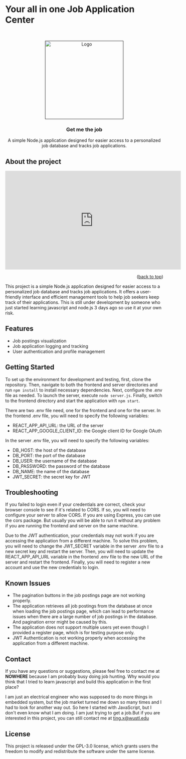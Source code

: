 # Your all in one Job Application Center

<!-- PROJECT LOGO -->
<br />
<p align="center">
    <a href="">
        <img src="https://i.pinimg.com/736x/3f/cb/de/3fcbdeb47bc8cbef5c56874c4eedd3a2.jpg" alt="Logo" width="250" height="250">
    </a>

<div align="center">
<h3 align="center">Get me the job</h3>

  <p align="center">
    A simple Node.js application designed for easier access to a personalized job database and tracks job applications.
    <!-- <br />
    <a href="https://github.com/github_username/repo_name"><strong>Explore the docs »</strong></a>
    <br />
    <br />
    <a href="https://github.com/github_username/repo_name">View Demo</a>
    ·
    <a href="https://github.com/github_username/repo_name/issues">Report Bug</a>
    ·
    <a href="https://github.com/github_username/repo_name/issues">Request Feature</a>
  </p> -->
</div>

## About the project
<div>
<iframe width="560" height="315" src="https://www.youtube.com/embed/sttJykk34j8?si=8Mso06d0oi7PCp-C" title="EZZY Job Preview" frameborder="0" allow="accelerometer; autoplay; clipboard-write; encrypted-media; gyroscope; picture-in-picture; web-share" allowfullscreen></iframe>

<p align="right">(<a href="#readme-top">back to top</a>)</p>
</div>

This project is a simple Node.js application designed for easier access to a personalized job database and tracks job applications. It offers a user-friendly interface and efficient management tools to help job seekers keep track of their applications. This is still under development by someone who just started learning javascript and node.js 3 days ago so use it at your own risk.

## Features
- Job postings visualization
- Job application logging and tracking
- User authentication and profile management

## Getting Started
To set up the environment for development and testing, first, clone the repository. Then, navigate to both the frontend and server directories and run `npm install` to install necessary dependencies. Next, configure the .env file as needed. To launch the server, execute `node server.js`. Finally, switch to the frontend directory and start the application with `npm start`.

There are two .env file need, one for the frontend and one for the server. In the frontend .env file, you will need to specify the following variables:
- REACT_APP_API_URL: the URL of the server
- REACT_APP_GOOGLE_CLIENT_ID: the Google client ID for Google OAuth

In the server .env file, you will need to specify the following variables:
- DB_HOST: the host of the database
- DB_PORT: the port of the database
- DB_USER: the username of the database
- DB_PASSWORD: the password of the database
- DB_NAME: the name of the database
- JWT_SECRET: the secret key for JWT

## Troubleshooting

If you failed to login even if your credentials are correct, check your browser console to see if it's related to CORS. If so, you will need to configure your server to allow CORS. If you are using Express, you can use the cors package. But usually you will be able to run it without any problem if you are running the frontend and server on the same machine.

Due to the JWT authentication, your credentials may not work if you are accessing the application from a different machine. To solve this problem, you will need to change the JWT_SECRET variable in the server .env file to a new secret key and restart the server. Then, you will need to update the REACT_APP_API_URL variable in the frontend .env file to the new URL of the server and restart the frontend. Finally, you will need to register a new account and use the new credentials to login.

## Known Issues
- The pagination buttons in the job postings page are not working properly.
- The application retrieves all job postings from the database at once when loading the job postings page, which can lead to performance issues when there are a large number of job postings in the database. And pagination error might be caused by this.
- The application does not support multiple users yet even though I provided a register page, which is for testing purpose only.
- JWT Authentication is not working properly when accessing the application from a different machine.

## Contact
If you have any questions or suggestions, please feel free to contact me at **NOWHERE** because I am probably busy doing job hunting. Why would you think that I tried to learn javascript and build this application in the first place? 

I am just an electrical engineer who was supposed to do more things in embedded system, but the job market turned me down so many times and I had to look for another way out. So here I started with JavaScript, but I don't even know what I am doing. I am just trying to get a job.But if you are interested in this project, you can still contact me at ting.x@wustl.edu

## License
This project is released under the GPL-3.0 license, which grants users the freedom to modify and redistribute the software under the same license.
